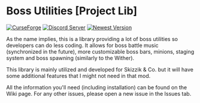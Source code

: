 # Boss Utilities [Project Lib]
[![CurseForge](http://cf.way2muchnoise.eu/versions/bossutils.svg)](https://www.curseforge.com/minecraft/mc-mods/bossutils)
[![Discord Server](https://img.shields.io/discord/818135675517665291?color=7289da&label=Skizzium%20Server&logo=discord&style=flat)](https://discord.gg/5rjBEzT9Bm)
[![Newest Version](https://img.shields.io/maven-metadata/v?label=Newest%20Version&metadataUrl=https%3A%2F%2Fraw.githubusercontent.com%2FSkizzium%2FProject-Lib%2Fmain%2Fmcmodsrepo%2Fcom%2Fskizzium%2Fprojectlib%2FBossUtilities-1.17.1%2Fmaven-metadata.xml)](https://github.com/Skizzium/Project-Lib/tree/main/mcmodsrepo/com/skizzium/projectlib/BossUtilities-1.17.1/)

As the name implies, this is a library providing a lot of boss utilities so developers can do less coding. It allows for boss battle music (synchronized in the future), more customizable boss bars, minions, staging system and boss spawning (similarly to the Wither).

This library is mainly utilized and developed for Skizzik & Co. but it will have some additional features that I might not need in that mod.

All the information you'll need (including installation) can be found on the Wiki page. For any other issues, please open a new issue in the Issues tab.
